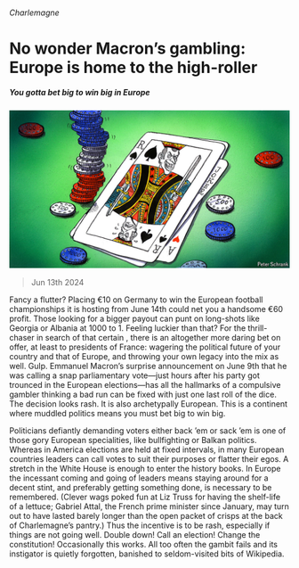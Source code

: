 ###### Charlemagne

# No wonder Macron’s gambling: Europe is home to the high-roller 

##### You gotta bet big to win big in Europe 

![image](images/20240615_EUD000.jpg) 

> Jun 13th 2024 

Fancy a flutter? Placing €10 on Germany to win the European football championships it is hosting from June 14th could net you a handsome €60 profit. Those looking for a bigger payout can punt on long-shots like Georgia or Albania at 1000 to 1. Feeling luckier than that? For the thrill-chaser in search of that certain , there is an altogether more daring bet on offer, at least to presidents of France: wagering the political future of your country and that of Europe, and throwing your own legacy into the mix as well. Gulp. Emmanuel Macron’s surprise announcement on June 9th that he was calling a snap parliamentary vote—just hours after his party got trounced in the European elections—has all the hallmarks of a compulsive gambler thinking a bad run can be fixed with just one last roll of the dice. The decision looks rash. It is also archetypally European. This is a continent where muddled politics means you must bet big to win big. 

Politicians defiantly demanding voters either back ’em or sack ’em is one of those gory European specialities, like bullfighting or Balkan politics. Whereas in America elections are held at fixed intervals, in many European countries leaders can call votes to suit their purposes or flatter their egos. A stretch in the White House is enough to enter the history books. In Europe the incessant coming and going of leaders means staying around for a decent stint, and preferably getting something done, is necessary to be remembered. (Clever wags poked fun at Liz Truss for having the shelf-life of a lettuce; Gabriel Attal, the French prime minister since January, may turn out to have lasted barely longer than the open packet of crisps at the back of Charlemagne’s pantry.) Thus the incentive is to be rash, especially if things are not going well. Double down! Call an election! Change the constitution! Occasionally this works. All too often the gambit fails and its instigator is quietly forgotten, banished to seldom-visited bits of Wikipedia.

